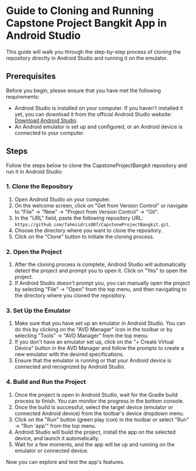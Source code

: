 # Guide to Cloning and Running Capstone Project Bangkit App in Android Studio

This guide will walk you through the step-by-step process of cloning the repository directly in Android Studio and running it on the emulator.

## Prerequisites

Before you begin, please ensure that you have met the following requirements:
- Android Studio is installed on your computer. If you haven't installed it yet, you can download it from the official Android Studio website: [Download Android Studio](https://developer.android.com/studio).
- An Android emulator is set up and configured, or an Android device is connected to your computer.

## Steps

Follow the steps below to clone the CapstoneProjectBangkit repository and run it in Android Studio:

### 1. Clone the Repository

1. Open Android Studio on your computer.
2. On the welcome screen, click on "Get from Version Control" or navigate to "File" -> "New" -> "Project from Version Control" -> "Git".
3. In the "URL" field, paste the following repository URL: `https://github.com/fahmiidris007/CapstoneProjectBangkit.git`.
4. Choose the directory where you want to clone the repository.
5. Click on the "Clone" button to initiate the cloning process.

### 2. Open the Project

1. After the cloning process is complete, Android Studio will automatically detect the project and prompt you to open it. Click on "Yes" to open the project.
2. If Android Studio doesn't prompt you, you can manually open the project by selecting "File" -> "Open" from the top menu, and then navigating to the directory where you cloned the repository.

### 3. Set Up the Emulator

1. Make sure that you have set up an emulator in Android Studio. You can do this by clicking on the "AVD Manager" icon in the toolbar or by selecting "Tools" -> "AVD Manager" from the top menu.
2. If you don't have an emulator set up, click on the "+ Create Virtual Device" button in the AVD Manager and follow the prompts to create a new emulator with the desired specifications.
3. Ensure that the emulator is running or that your Android device is connected and recognized by Android Studio.

### 4. Build and Run the Project

1. Once the project is open in Android Studio, wait for the Gradle build process to finish. You can monitor the progress in the bottom console.
2. Once the build is successful, select the target device (emulator or connected Android device) from the toolbar's device dropdown menu.
3. Click on the "Run" button (green play icon) in the toolbar or select "Run" -> "Run 'app'" from the top menu.
4. Android Studio will build the project, install the app on the selected device, and launch it automatically.
5. Wait for a few moments, and the app will be up and running on the emulator or connected device.

Now you can explore and test the app's features.
